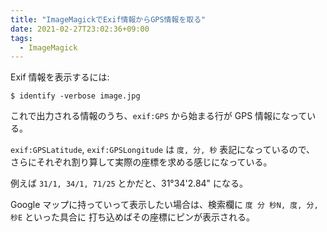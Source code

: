 ```yaml
---
title: "ImageMagickでExif情報からGPS情報を取る"
date: 2021-02-27T23:02:36+09:00
tags:
  - ImageMagick
---
```


Exif 情報を表示するには:

```shell
$ identify -verbose image.jpg
```

これで出力される情報のうち、`exif:GPS` から始まる行が GPS 情報になっている。

`exif:GPSLatitude`, `exif:GPSLongitude` は `度, 分, 秒` 表記になっているので、
さらにそれぞれ割り算して実際の座標を求める感じになっている。

例えば `31/1, 34/1, 71/25` とかだと、31°34'2.84" になる。

Google マップに持っていって表示したい場合は、検索欄に `度 分 秒N, 度, 分, 秒E` といった具合に
打ち込めばその座標にピンが表示される。
